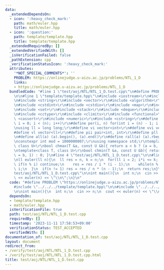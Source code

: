 ```yaml
---
data:
  _extendedDependsOn:
  - icon: ':heavy_check_mark:'
    path: math/euler.hpp
    title: math/euler.hpp
  - icon: ':question:'
    path: template/template.hpp
    title: template/template.hpp
  _extendedRequiredBy: []
  _extendedVerifiedWith: []
  _isVerificationFailed: false
  _pathExtension: cpp
  _verificationStatusIcon: ':heavy_check_mark:'
  attributes:
    '*NOT_SPECIAL_COMMENTS*': ''
    PROBLEM: https://onlinejudge.u-aizu.ac.jp/problems/NTL_1_D
    links:
    - https://onlinejudge.u-aizu.ac.jp/problems/NTL_1_D
  bundledCode: "#line 1 \"test/aoj/NTL/NTL_1_D.test.cpp\"\n#define PROBLEM \"https://onlinejudge.u-aizu.ac.jp/problems/NTL_1_D\"\
    \n\n#line 1 \"template/template.hpp\"\n#include <iostream>\r\n#include <cmath>\r\
    \n#include <string>\r\n#include <vector>\r\n#include <algorithm>\r\n#include <tuple>\r\
    \n#include <cstdint>\r\n#include <cstdio>\r\n#include <map>\r\n#include <queue>\r\
    \n#include <set>\r\n#include <stack>\r\n#include <deque>\r\n#include <bitset>\r\
    \n#include <cctype>\r\n#include <climits>\r\n#include <functional>\r\n#include\
    \ <cassert>\r\n#include <numeric>\r\n#include <cstring>\r\n#define rep(i, n) for(int\
    \ i = 0; i < (n); i++)\r\n#define per(i, n) for(int i = (n) - 1; i >= 0; i--)\r\
    \nusing ll = long long;\r\n#define vi vector<int>\r\n#define vvi vector<vi>\r\n\
    #define vl vector<ll>\r\n#define pii pair<int, int>\r\n#define pll pair<ll, ll>\r\
    \n#define all(a) (a).begin(), (a).end()\r\n#define rall(a) (a).rbegin(), (a).rend()\r\
    \nconstexpr int mod = 1000000007;\r\nusing namespace std;\r\ntemplate<class T,\
    \ class U>\r\nbool chmax(T &a, const U &b){ return a < b ? (a = b, 1) : 0; }\r\
    \ntemplate<class T, class U>\r\nbool chmin(T &a, const U &b){ return a > b ? (a\
    \ = b, 1) : 0; }\n#line 4 \"test/aoj/NTL/NTL_1_D.test.cpp\"\n\n#line 1 \"math/euler.hpp\"\
    \nll euler(ll n){\n  ll res = n, k = n;\n  for(ll i = 2; i*i <= k; i++){\n   \
    \ if(n % i) continue;\n    res = res / i * (i - 1);\n    while(n % i == 0) n /=\
    \ i;\n  }\n  if(n != 1) res = res / n * (n - 1);\n  return res;\n}\n#line 6 \"\
    test/aoj/NTL/NTL_1_D.test.cpp\"\n\nint main(){\n  int n;\n  cin >> n;\n  cout\
    \ << euler(n) << \"\\n\";\n}\n"
  code: "#define PROBLEM \"https://onlinejudge.u-aizu.ac.jp/problems/NTL_1_D\"\n\n\
    #include \"../../../template/template.hpp\"\n\n#include \"../../../math/euler.hpp\"\
    \n\nint main(){\n  int n;\n  cin >> n;\n  cout << euler(n) << \"\\n\";\n}"
  dependsOn:
  - template/template.hpp
  - math/euler.hpp
  isVerificationFile: true
  path: test/aoj/NTL/NTL_1_D.test.cpp
  requiredBy: []
  timestamp: '2023-11-11 17:58:53+09:00'
  verificationStatus: TEST_ACCEPTED
  verifiedWith: []
documentation_of: test/aoj/NTL/NTL_1_D.test.cpp
layout: document
redirect_from:
- /verify/test/aoj/NTL/NTL_1_D.test.cpp
- /verify/test/aoj/NTL/NTL_1_D.test.cpp.html
title: test/aoj/NTL/NTL_1_D.test.cpp
---
```

